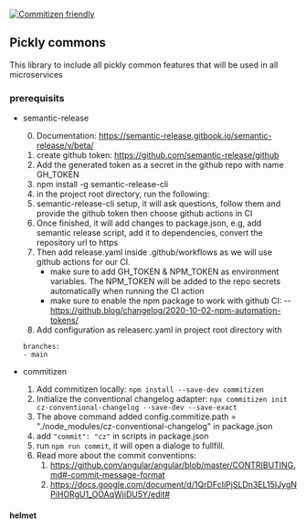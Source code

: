 [![Commitizen friendly](https://img.shields.io/badge/commitizen-friendly-brightgreen.svg)](http://commitizen.github.io/cz-cli/)

## Pickly commons

This library to include all pickly common features that will be used in all microservices

### prerequisits

- semantic-release

  0. Documentation: https://semantic-release.gitbook.io/semantic-release/v/beta/
  1. create github token: https://github.com/semantic-release/github
  2. Add the generated token as a secret in the github repo with name GH_TOKEN
  3. npm install -g semantic-release-cli
  4. in the project root directory, run the following:
  5. semantic-release-cli setup, it will ask questions, follow them and provide the github token then choose github actions in CI
  6. Once finished, it will add changes to package.json, e.g, add semantic release script, add it to dependencies, convert the repository url to https
  7. Then add release.yaml inside .github/workflows as we will use github actions for our CI.
     - make sure to add GH_TOKEN & NPM_TOKEN as environment variables. The NPM_TOKEN will be added to the repo secrets automatically when running the CI action
     - make sure to enable the npm package to work with github CI:
       -- https://github.blog/changelog/2020-10-02-npm-automation-tokens/
  8. Add configuration as releaserc.yaml in project root directory with

  ```
  branches:
  - main
  ```

- commitizen
  1. Add commitizen locally: `npm install --save-dev commitizen`
  2. Initialize the conventional changelog adapter:
     `npx commitizen init cz-conventional-changelog --save-dev --save-exact`
  3. The above command added config.commitize.path = "./node_modules/cz-conventional-changelog" in package.json
  4. add `"commit": "cz"` in scripts in package.json
  5. run `npm run commit`, it will open a dialoge to fullfill.
  6. Read more about the commit conventions:
     1. https://github.com/angular/angular/blob/master/CONTRIBUTING.md#-commit-message-format
     2. https://docs.google.com/document/d/1QrDFcIiPjSLDn3EL15IJygNPiHORgU1_OOAqWjiDU5Y/edit#

#### helmet
